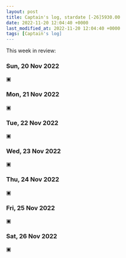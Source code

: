 ```yaml
---
layout: post
title: Captain's log, stardate [-26]5930.00
date: 2022-11-20 12:04:40 +0000
last_modified_at: 2022-11-20 12:04:40 +0000
tags: [Captain's log]
---
```


This week in review:

<!-- more -->

### Sun, 20 Nov 2022

▣

### Mon, 21 Nov 2022

▣

### Tue, 22 Nov 2022

▣

### Wed, 23 Nov 2022

▣

### Thu, 24 Nov 2022

▣

### Fri, 25 Nov 2022

▣

### Sat, 26 Nov 2022

▣
